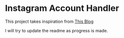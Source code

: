 # Instagram Account Handler

This project takes inspiration from [This Blog](https://medium.com/@chrisbuetti/how-i-eat-for-free-in-nyc-using-python-automation-artificial-intelligence-and-instagram-a5ed8a1e2a10)

I will try to update the readme as progress is made.

